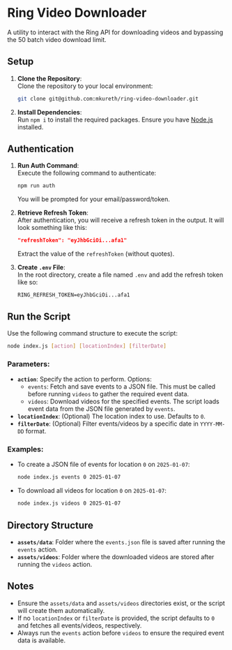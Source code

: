 # Ring Video Downloader

A utility to interact with the Ring API for downloading videos and bypassing the 50 batch video download limit.

## Setup

1. **Clone the Repository**:  
   Clone the repository to your local environment:
   ```bash
   git clone git@github.com:mkureth/ring-video-downloader.git
   ```

2. **Install Dependencies**:  
   Run `npm i` to install the required packages. Ensure you have [Node.js](https://nodejs.org/) installed.

## Authentication

1. **Run Auth Command**:  
   Execute the following command to authenticate:
   ```bash
   npm run auth
   ```
   You will be prompted for your email/password/token.

2. **Retrieve Refresh Token**:  
   After authentication, you will receive a refresh token in the output. It will look something like this:
   ```json
   "refreshToken": "eyJhbGciOi...afa1"
   ```
   Extract the value of the `refreshToken` (without quotes).

3. **Create `.env` File**:  
   In the root directory, create a file named `.env` and add the refresh token like so:
   ```env
   RING_REFRESH_TOKEN=eyJhbGciOi...afa1
   ```

## Run the Script

Use the following command structure to execute the script:

```bash
node index.js [action] [locationIndex] [filterDate]
```

### Parameters:
- **`action`**: Specify the action to perform. Options:
  - `events`: Fetch and save events to a JSON file. This must be called before running `videos` to gather the required event data.
  - `videos`: Download videos for the specified events. The script loads event data from the JSON file generated by `events`.
- **`locationIndex`**: (Optional) The location index to use. Defaults to `0`.
- **`filterDate`**: (Optional) Filter events/videos by a specific date in `YYYY-MM-DD` format.

### Examples:
- To create a JSON file of events for location `0` on `2025-01-07`:
  ```bash
  node index.js events 0 2025-01-07
  ```
- To download all videos for location `0` on `2025-01-07`:
  ```bash
  node index.js videos 0 2025-01-07
  ```

## Directory Structure

- **`assets/data`**: Folder where the `events.json` file is saved after running the `events` action.
- **`assets/videos`**: Folder where the downloaded videos are stored after running the `videos` action.

## Notes

- Ensure the `assets/data` and `assets/videos` directories exist, or the script will create them automatically.
- If no `locationIndex` or `filterDate` is provided, the script defaults to `0` and fetches all events/videos, respectively.
- Always run the `events` action before `videos` to ensure the required event data is available.

